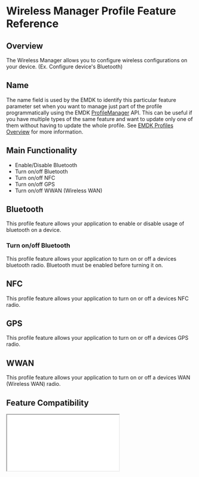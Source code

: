 # Wireless Manager Profile Feature Reference

## Overview

The Wireless Manager allows you to configure wireless configurations on your device. (Ex. Configure device's Bluetooth)  

## Name
The name field is used by the EMDK to identify this particular feature parameter set when you want to manage just part of the profile programmatically using the EMDK [ProfileManager](../api/ProfileManager) API. This can be useful if you have multiple types of the same feature and want to update only one of them without having to update the whole profile. See [EMDK Profiles Overview](../guide/profiles/usingwizard) for more information.

## Main Functionality

* Enable/Disable Bluetooth
* Turn on/off Bluetooth
* Turn on/off NFC
* Turn on/off GPS
* Turn on/off WWAN (Wireless WAN)


## Bluetooth
This profile feature allows your application to enable or disable usage of bluetooth on a device.

### Turn on/off Bluetooth
This profile feature allows your application to turn on or off a devices bluetooth radio. Bluetooth must be enabled
before turning it on.

## NFC
This profile feature allows your application to turn on or off a devices NFC radio.

## GPS
This profile feature allows your application to turn on or off a devices GPS radio.

## WWAN 
This profile feature allows your application to turn on or off a devices WAN (Wireless WAN) radio.


## Feature Compatibility

<iframe src="compare.html#mx=4.3&csp=WirelessMgr&os=All&embed=true"></iframe> 


